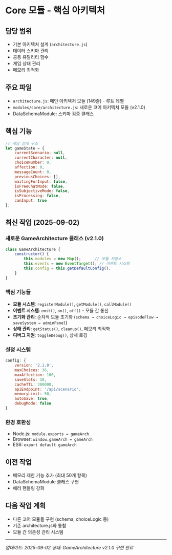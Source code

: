 # Core 모듈 - 핵심 아키텍처

## 담당 범위
- 기본 아키텍처 설계 (`architecture.js`)
- 데이터 스키마 관리
- 공통 유틸리티 함수
- 게임 상태 관리
- 메모리 최적화

## 주요 파일
- `architecture.js`: 메인 아키텍처 모듈 (149줄) - 루트 레벨
- `modules/core/architecture.js`: 새로운 코어 아키텍처 모듈 (v2.1.0) 
- DataSchemaModule: 스키마 검증 클래스

## 핵심 기능
```javascript
// 게임 상태 구조
let gameState = {
    currentScenario: null,
    currentCharacter: null,
    choiceNumber: 0,
    affection: 0,
    messageCount: 0,
    previousChoices: [],
    waitingForInput: false,
    isFreeChatMode: false,
    isSubjectiveMode: false,
    isProcessing: false,
    canInput: true
};
```

## 최신 작업 (2025-09-02)

### 새로운 GameArchitecture 클래스 (v2.1.0)
```javascript
class GameArchitecture {
    constructor() {
        this.modules = new Map();      // 모듈 저장소
        this.events = new EventTarget(); // 이벤트 시스템
        this.config = this.getDefaultConfig();
    }
}
```

### 핵심 기능들
- **모듈 시스템**: `registerModule()`, `getModule()`, `callModule()`
- **이벤트 시스템**: `emit()`, `on()`, `off()` - 모듈 간 통신
- **초기화 관리**: 순차적 모듈 초기화 (`schema → choiceLogic → episodeFlow → saveSystem → adminPanel`)
- **상태 관리**: `getStatus()`, `cleanup()`, 메모리 최적화
- **디버그 지원**: `toggleDebug()`, 상세 로깅

### 설정 시스템
```javascript
config: {
    version: '2.1.0',
    maxChoices: 36,
    maxAffection: 100,
    saveSlots: 10,
    cacheTTL: 300000,
    apiEndpoint: '/api/scenario',
    memoryLimit: 50,
    autoSave: true,
    debugMode: false
}
```

### 환경 호환성
- Node.js: `module.exports = gameArch`
- Browser: `window.gameArch = gameArch`  
- ES6: `export default gameArch`

## 이전 작업
- 메모리 제한 기능 추가 (최대 50개 항목)
- DataSchemaModule 클래스 구현
- 에러 핸들링 강화

## 다음 작업 계획
- 다른 코어 모듈들 구현 (schema, choiceLogic 등)
- 기존 architecture.js와 통합
- 모듈 간 의존성 관리 시스템

---
*업데이트: 2025-09-02*
*상태: GameArchitecture v2.1.0 구현 완료*